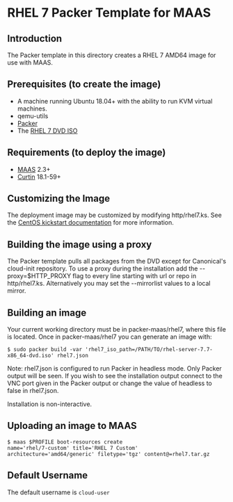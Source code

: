 # RHEL 7 Packer Template for MAAS

## Introduction
The Packer template in this directory creates a RHEL 7 AMD64 image for use with MAAS.

## Prerequisites (to create the image)

* A machine running Ubuntu 18.04+ with the ability to run KVM virtual machines.
* qemu-utils
* [Packer](https://www.packer.io/intro/getting-started/install.html)
* The [RHEL 7 DVD ISO](https://developers.redhat.com/products/rhel/download)

## Requirements (to deploy the image)

* [MAAS](https://maas.io) 2.3+
* [Curtin](https://launchpad.net/curtin) 18.1-59+

## Customizing the Image
The deployment image may be customized by modifying http/rhel7.ks. See the [CentOS kickstart documentation](https://docs.centos.org/en-US/centos/install-guide/Kickstart2/) for more information.

## Building the image using a proxy
The Packer template pulls all packages from the DVD except for Canonical's
cloud-init repository. To use a proxy during the installation add the
--proxy=$HTTP_PROXY flag to every line starting with url or repo in
http/rhel7.ks. Alternatively you may set the --mirrorlist values to a
local mirror.

## Building an image
Your current working directory must be in packer-maas/rhel7, where this file
is located. Once in packer-maas/rhel7 you can generate an image with:

```
$ sudo packer build -var 'rhel7_iso_path=/PATH/TO/rhel-server-7.7-x86_64-dvd.iso' rhel7.json
```

Note: rhel7.json is configured to run Packer in headless mode. Only Packer
output will be seen. If you wish to see the installation output connect to the
VNC port given in the Packer output or change the value of headless to false in
rhel7.json.

Installation is non-interactive.

## Uploading an image to MAAS
```
$ maas $PROFILE boot-resources create
name='rhel/7-custom' title='RHEL 7 Custom' architecture='amd64/generic' filetype='tgz' content@=rhel7.tar.gz
```

## Default Username
The default username is ```cloud-user```
